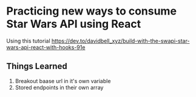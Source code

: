 # Practicing new ways to consume Star Wars API using React

Using this tutorial https://dev.to/davidbell_xyz/build-with-the-swapi-star-wars-api-react-with-hooks-91e

## Things Learned

1) Breakout baase url in it's own variable
2) Stored endpoints in their own array

